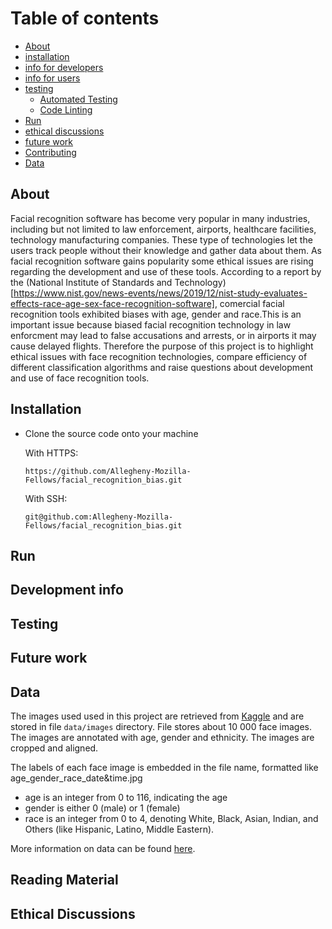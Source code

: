 # Table of contents

* [About](#about)
* [installation](#installation)
* [info for developers](#info-for-developers)
* [info for users](#info-for-users)
* [testing](#testing)
  + [Automated Testing](#automated-testing)
  + [Code Linting](#code-linting)
* [Run](#run)
* [ethical discussions](#ethical-discussions)
* [future work](#future-work)
* [Contributing](#contributing)
* [Data](#data)

## About

Facial recognition software has become very popular in many industries, including but not limited to law enforcement, airports, healthcare facilities, technology manufacturing companies. These type of technologies let the users track people without their knowledge and gather data about them. As facial recognition software gains popularity some ethical issues are rising regarding the development and use of these tools. According to a report by the (National Institute of Standards and Technology)[https://www.nist.gov/news-events/news/2019/12/nist-study-evaluates-effects-race-age-sex-face-recognition-software], comercial facial recognition tools exhibited biases with age, gender and race.This is an important issue because biased facial recognition technology in law enforcment may lead to false accusations and arrests, or in airports it may cause delayed flights.
Therefore the purpose of this project is to highlight ethical issues with face recognition technologies, compare efficiency of different classification algorithms and raise questions about development and use of face recognition tools.

## Installation

- Clone the source code onto your machine

    With HTTPS:

    `https://github.com/Allegheny-Mozilla-Fellows/facial_recognition_bias.git`

    With SSH:

    `git@github.com:Allegheny-Mozilla-Fellows/facial_recognition_bias.git`

## Run

## Development info

## Testing

## Future work

## Data

The images used used in this project are retrieved from [Kaggle](https://www.kaggle.com/) and are stored in file `data/images` directory. File stores about 10 000 face images. The images are annotated with age, gender and ethnicity. The images are cropped and aligned.

The labels of each face image is embedded in the file name, formatted like
age_gender_race_date&time.jpg

- age is an integer from 0 to 116, indicating the age
- gender is either 0 (male) or 1 (female)
- race is an integer from 0 to 4, denoting White, Black, Asian, Indian, and Others (like Hispanic, Latino, Middle Eastern).

More information on data can be found [here](https://susanqq.github.io/UTKFace/).

## Reading Material

## Ethical Discussions
